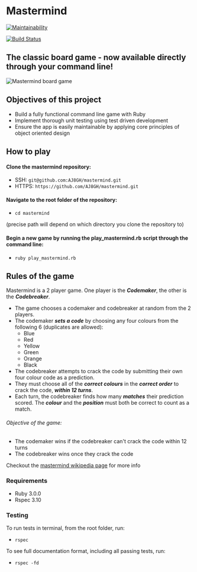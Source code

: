 # Mastermind
[![Maintainability](https://api.codeclimate.com/v1/badges/59ba167857b8f91cf7f8/maintainability)](https://codeclimate.com/github/AJ8GH/mastermind/maintainability)

[![Build Status](https://travis-ci.com/AJ8GH/mastermind.svg?branch=master)](https://travis-ci.com/AJ8GH/mastermind)


## The classic board game - now available directly through your command line!

![Mastermind board game](https://i.ebayimg.com/images/g/MNkAAOSwbwlW~qpJ/s-l1600.jpg)

## Objectives of this project
- Build a fully functional command line game with Ruby
- Implement thorough unit testing using test driven development
- Ensure the app is easily maintainable by applying core principles of object oriented design

## How to play

#### Clone the mastermind repository:

- SSH: `git@github.com:AJ8GH/mastermind.git`
- HTTPS: `https://github.com/AJ8GH/mastermind.git`

#### Navigate to the root folder of the repository:
- `cd mastermind`

(precise path will depend on which directory you clone the repository to)

#### Begin a new game by running the play_mastermind.rb script through the command line:
- `ruby play_mastermind.rb`

## Rules of the game
Mastermind is a 2 player game. One player is the ***Codemaker***, the other is the ***Codebreaker***.

- The game chooses a codemaker and codebreaker at random from the 2 players.
- The codemaker ***sets a code*** by choosing any four colours from the following 6 (duplicates are allowed):
  - Blue
  - Red
  - Yellow
  - Green
  - Orange
  - Black
- The codebreaker attempts to crack the code by submitting their own four colour code as a prediction.
- They must choose all of the ***correct colours*** in the ***correct order*** to crack the code, ***within 12 turns***.
- Each turn, the codebreaker finds how many ***matches*** their prediction scored. The ***colour*** and the ***position*** must both be correct to count as a match.


###### Objective of the game:
- The codemaker wins if the codebreaker can't crack the code within 12 turns
- The codebreaker wins once they crack the code

Checkout the [mastermind wikipedia page](https://en.wikipedia.org/wiki/Mastermind_(board_game)) for more info

### Requirements
- Ruby 3.0.0
- Rspec 3.10

### Testing

To run tests in terminal, from the root folder, run:
- `rspec`

To see full documentation format, including all passing tests, run:
- `rspec -fd`
